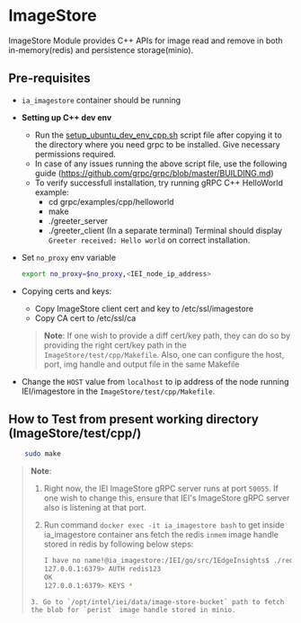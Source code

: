 # ImageStore
ImageStore Module provides C++ APIs for image read and remove in both in-memory(redis) and persistence storage(minio).

## Pre-requisites

* `ia_imagestore` container should be running
* **Setting up C++ dev env**
    * Run the [setup_ubuntu_dev_env_cpp.sh](setup_ubuntu_dev_env_cpp.sh) script file after copying it to the directory where you
      need grpc to be installed. Give necessary permissions required.
    * In case of any issues running the above script file, use the following guide
        (https://github.com/grpc/grpc/blob/master/BUILDING.md)
    * To verify successfull installation, try running gRPC C++ HelloWorld example:
        * cd grpc/examples/cpp/helloworld
        * make
        * ./greeter_server
        * ./greeter_client (In a separate terminal)
          Terminal should display `Greeter received: Hello world` on correct installation.

* Set `no_proxy` env variable
    ```sh
    export no_proxy=$no_proxy,<IEI_node_ip_address>
    ```

* Copying certs and keys:
    * Copy ImageStore client cert and key to /etc/ssl/imagestore
    * Copy CA cert to /etc/ssl/ca

    > **Note**: If one wish to provide a diff cert/key path, they can do so by providing the right cert/key path in the
    > `ImageStore/test/cpp/Makefile`. Also, one can configure the host, port, img handle and output file in the same Makefile

* Change the `HOST` value from `localhost` to ip address of the node running IEI/imagestore in the `ImageStore/test/cpp/Makefile`.


## How to Test from present working directory (ImageStore/test/cpp/)

```sh
    sudo make
```

> **Note**:
> 1. Right now, the IEI ImageStore gRPC server runs at port `50055`. If one wish to change this, ensure that IEI's ImageStore gRPC server
>    also is listening at that port.
> 2. Run command `docker exec -it ia_imagestore bash` to get inside ia_imagestore container ans fetch the redis `inmem` image handle stored in
> redis by following below steps:
>
>    ```sh
>    I have no name!@ia_imagestore:/IEI/go/src/IEdgeInsights$ ./redis-5.0.2/src/redis-cli
>    127.0.0.1:6379> AUTH redis123
>    OK
>    127.0.0.1:6379> KEYS *
>   ```
> 3. Go to `/opt/intel/iei/data/image-store-bucket` path to fetch the blob for `perist` image handle stored in minio.
